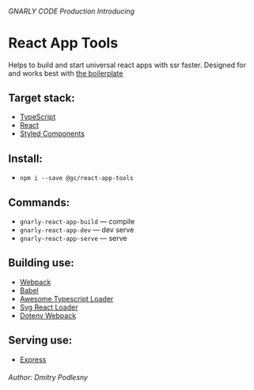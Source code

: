 ###### _GNARLY CODE Production_ Introducing

# React App Tools

Helps to build and start universal react apps with ssr faster. Designed for and works best with [the boilerplate](https://github.com/gnarlycode/boiler-react-redux)

## Target stack:

* [TypeScript](https://www.typescriptlang.org)
* [React](https://reactjs.org/)
* [Styled Components](https://www.styled-components.com/)

## Install:

* `npm i --save @gc/react-app-tools`

## Commands:

* `gnarly-react-app-build` — compile
* `gnarly-react-app-dev` — dev serve
* `gnarly-react-app-serve` — serve

## Building use:

* [Webpack](https://webpack.js.org/)
* [Babel](https://babeljs.io/)
* [Awesome Typescript Loader](https://github.com/s-panferov/awesome-typescript-loader)
* [Svg React Loader](https://github.com/jhamlet/svg-react-loader)
* [Dotenv Webpack](https://github.com/mrsteele/dotenv-webpack)

## Serving use:

* [Express](https://expressjs.com/)

###### Author: Dmitry Podlesny

